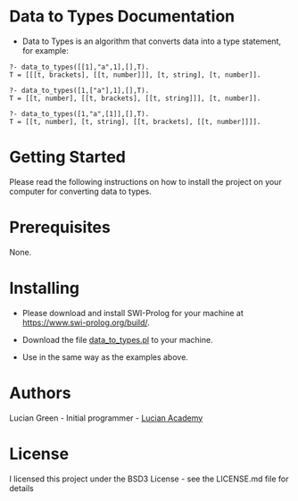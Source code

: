 # Data to Types Documentation

* Data to Types is an algorithm that converts data into a type statement, for example:

```
?- data_to_types([[1],"a",1],[],T).
T = [[[t, brackets], [[t, number]]], [t, string], [t, number]].

?- data_to_types([1,["a"],1],[],T).
T = [[t, number], [[t, brackets], [[t, string]]], [t, number]].

?- data_to_types([1,"a",[1]],[],T).
T = [[t, number], [t, string], [[t, brackets], [[t, number]]]].
```

# Getting Started

Please read the following instructions on how to install the project on your computer for converting data to types.

# Prerequisites

None.

# Installing

* Please download and install SWI-Prolog for your machine at https://www.swi-prolog.org/build/.

* Download the file <a href="https://github.com/luciangreen/listprologinterpreter/blob/master/data_to_types.pl">data_to_types.pl</a> to your machine.

* Use in the same way as the examples above.

# Authors

Lucian Green - Initial programmer - <a href="https://www.lucianacademy.com/">Lucian Academy</a>

# License

I licensed this project under the BSD3 License - see the LICENSE.md file for details